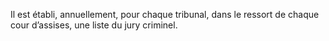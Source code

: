 Il est établi, annuellement, pour chaque tribunal, dans le ressort de chaque cour d’assises, une liste du jury criminel.